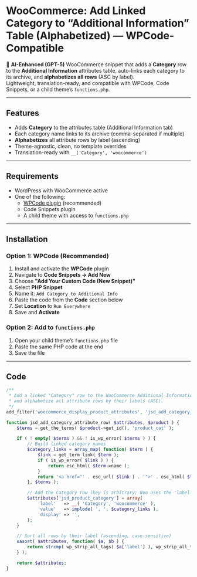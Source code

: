 # WooCommerce: Add Linked **Category** to “Additional Information” Table (Alphabetized) — WPCode-Compatible

🤖 **AI-Enhanced (GPT-5)** WooCommerce snippet that adds a **Category** row to the **Additional Information** attributes table, auto-links each category to its archive, and **alphabetizes all rows** (ASC by label).  
Lightweight, translation-ready, and compatible with WPCode, Code Snippets, or a child theme’s `functions.php`.

---

## Features

- Adds **Category** to the attributes table (Additional Information tab)
- Each category name links to its archive (comma-separated if multiple)
- **Alphabetizes** all attribute rows by label (ascending)
- Theme-agnostic, clean, no template overrides
- Translation-ready with `__('Category', 'woocommerce')`

---

## Requirements

- WordPress with WooCommerce active
- One of the following:
  - [WPCode plugin](https://wordpress.org/plugins/wpcode/) (recommended)
  - Code Snippets plugin
  - A child theme with access to `functions.php`

---

## Installation

### Option 1: WPCode (Recommended)

1. Install and activate the **WPCode** plugin
2. Navigate to **Code Snippets → Add New**
3. Choose **"Add Your Custom Code (New Snippet)"**
4. Select **PHP Snippet**
5. Name it: `Add Category to Additional Info`
6. Paste the code from the **Code** section below
7. Set **Location** to `Run Everywhere`
8. Save and **Activate**

### Option 2: Add to `functions.php`

1. Open your child theme’s `functions.php` file
2. Paste the same PHP code at the end
3. Save the file

---

## Code

```php
/**
 * Add a linked "Category" row to the WooCommerce Additional Information table
 * and alphabetize all attribute rows by their labels (ASC).
 */
add_filter('woocommerce_display_product_attributes', 'jsd_add_category_attribute_row', 10, 2);

function jsd_add_category_attribute_row( $attributes, $product ) {
    $terms = get_the_terms( $product->get_id(), 'product_cat' );

    if ( ! empty( $terms ) && ! is_wp_error( $terms ) ) {
        // Build linked category names
        $category_links = array_map( function( $term ) {
            $link = get_term_link( $term );
            if ( is_wp_error( $link ) ) {
                return esc_html( $term->name );
            }
            return '<a href="' . esc_url( $link ) . '">' . esc_html( $term->name ) . '</a>';
        }, $terms );

        // Add the Category row (key is arbitrary; Woo uses the 'label' for display)
        $attributes['jsd_product_category'] = array(
            'label'   => __( 'Category', 'woocommerce' ),
            'value'   => implode( ', ', $category_links ),
            'display' => '',
        );
    }

    // Sort all rows by their label (ascending, case-sensitive)
    uasort( $attributes, function( $a, $b ) {
        return strcmp( wp_strip_all_tags( $a['label'] ), wp_strip_all_tags( $b['label'] ) );
    } );

    return $attributes;
}
